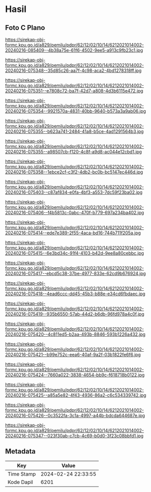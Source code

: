 # Hasil

## Foto C Plano

https://sirekap-obj-formc.kpu.go.id/a829/pemilu/pdpr/62/12/02/10/14/6212021014002-20240216-085409--4b38a75e-61f6-4502-9ee5-a913c9fb23c1.jpg

https://sirekap-obj-formc.kpu.go.id/a829/pemilu/pdpr/62/12/02/10/14/6212021014002-20240216-075348--35d85c26-aa7f-4c98-aca2-4bd1278318ff.jpg

https://sirekap-obj-formc.kpu.go.id/a829/pemilu/pdpr/62/12/02/10/14/6212021014002-20240216-075351--e7808c72-ba7f-42d7-a808-4d3b6115e472.jpg

https://sirekap-obj-formc.kpu.go.id/a829/pemilu/pdpr/62/12/02/10/14/6212021014002-20240216-075354--9921570a-4831-40bb-9640-b573a3a9ab06.jpg

https://sirekap-obj-formc.kpu.go.id/a829/pemilu/pdpr/62/12/02/10/14/6212021014002-20240216-075355--b623a741-2484-41a8-b5ce-4ad1291564b3.jpg

https://sirekap-obj-formc.kpu.go.id/a829/pemilu/pdpr/62/12/02/10/14/6212021014002-20240216-075355--a98507cb-f120-4c8f-a9d8-ac044e12cbd1.jpg

https://sirekap-obj-formc.kpu.go.id/a829/pemilu/pdpr/62/12/02/10/14/6212021014002-20240216-075358--1ebce2cf-c3f2-4db2-bc0b-bc5147ec446d.jpg

https://sirekap-obj-formc.kpu.go.id/a829/pemilu/pdpr/62/12/02/10/14/6212021014002-20240216-075403--c87af834-e0fa-4bf3-a553-7dc59f23ba02.jpg

https://sirekap-obj-formc.kpu.go.id/a829/pemilu/pdpr/62/12/02/10/14/6212021014002-20240216-075406--f4b5813c-0abc-470f-b779-697a234ba402.jpg

https://sirekap-obj-formc.kpu.go.id/a829/pemilu/pdpr/62/12/02/10/14/6212021014002-20240216-075414--ede7e389-2f55-4aca-bd16-744b711f205a.jpg

https://sirekap-obj-formc.kpu.go.id/a829/pemilu/pdpr/62/12/02/10/14/6212021014002-20240216-075415--6e3bd34c-91f4-4103-b42d-9ee8a80cebbc.jpg

https://sirekap-obj-formc.kpu.go.id/a829/pemilu/pdpr/62/12/02/10/14/6212021014002-20240216-075417--ebcd5c38-37be-4977-833e-62cd9b676924.jpg

https://sirekap-obj-formc.kpu.go.id/a829/pemilu/pdpr/62/12/02/10/14/6212021014002-20240216-075418--4ead6ccc-dd45-45b3-b88e-e34cd6fbdaec.jpg

https://sirekap-obj-formc.kpu.go.id/a829/pemilu/pdpr/62/12/02/10/14/6212021014002-20240216-075419--935b6550-57ab-44d2-b6db-96fd978a4c0f.jpg

https://sirekap-obj-formc.kpu.go.id/a829/pemilu/pdpr/62/12/02/10/14/6212021014002-20240216-075420--4c811ed5-b2aa-493b-8846-593b1226a432.jpg

https://sirekap-obj-formc.kpu.go.id/a829/pemilu/pdpr/62/12/02/10/14/6212021014002-20240216-075421--b99e752c-eea6-40af-9a2f-03b1822fe6f6.jpg

https://sirekap-obj-formc.kpu.go.id/a829/pemilu/pdpr/62/12/02/10/14/6212021014002-20240216-075424--7660a022-3838-4654-bb9c-f618718b0122.jpg

https://sirekap-obj-formc.kpu.go.id/a829/pemilu/pdpr/62/12/02/10/14/6212021014002-20240216-075425--a85a5e82-4f43-4936-86a2-c6c534339742.jpg

https://sirekap-obj-formc.kpu.go.id/a829/pemilu/pdpr/62/12/02/10/14/6212021014002-20240216-075426--0c3522fa-3c1a-4997-a44b-bdcda644687e.jpg

https://sirekap-obj-formc.kpu.go.id/a829/pemilu/pdpr/62/12/02/10/14/6212021014002-20240216-075347--023f30ab-c7cb-4c69-b0d0-3f23c08bbfd1.jpg


## Metadata

| Key        | Value               |
| ---------- | ------------------- |
| Time Stamp | 2024-02-24 22:33:55 |
| Kode Dapil | 6201                |



